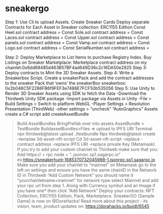# sneakergo
Step 1: Use Cli to upload Assets. Create Sneaker Cards
Deploy separate Contracts for Each Asset in Sneaker collection: ERC1155 Edition
Const Heel.sol contract address =
Const Sole.sol contract address = 
Const Laces.sol contract address =
Const Upper.sol contract address =
Const panels.sol contract address =
Const Vamp.sol contract address = 
Const Logo.sol contract address =
Const SerialNumber.sol contract address =


Step 2: Deploy Marketplace to List Items to purchase Registry Index. Buy Listings on Sneaker Marketplace: Marketplace contract address on my chainlet:0x6dd68485d463B57BF4ad649D36c2c16DA50e2925
Step 3: Deploy contracts to Mint the 3D Sneaker Assets. 
Step 4: Write a Sneakerbox Script. Create a sneakerPack and add the contract addresses to the sneaker Pack that ‘owns’ the sneakerBox sneakerbox: 0x2b046C5F2286FB6f9FEF3e7486E7FCF50b535056
Step 5: Use Unity to Render 3D Sneaker Assets using SDK to fetch the Data
-Download the Thirdweb Unity SDK package 
-Import package via Assets in Unity 
-File > Build Settings > Switch to platform WebGL
-Player Settings > Resolution Presentation (ThirdWeb)
-other settings > “uncheck” “AutoGraphics”
Assets create a C# script add createAssetBundle
>Build AssetBundles
>BringPrefab over into assets
>AssetBundle > TestBundle
>BuildassetBundles>Files => upload to IPFS URI
>Terminal npx thirdweb@latest upload ./testbundle
Npx thirdweb@latest create –templae 3d-asset-nft-script
	Cd 3d-asset-nft-script
-replace -contract address 
-replace IPFS URI
-replace private Key (Metamask)
If you try to add your custom chainlet to Thirdweb make sure that you:
Add https:// + rpc node + “..jsonrpc.sp1.sagarpc.io”
ex:https://sneakerhunt-1685370732045988-1.jsonrpc.sp1.sagarpc.io
Make sure you add your chainlet to “mainnet” on Metamask go to the left on settings and ensure you have the same chainID in the Network ID in Thirdweb “Add Custom Network” you should name it “yourchainletname+mainnet” for network type select Mainnet and add your rpc url from step 1. Along with Currency symbol and an Image if you have one* then click “Add Network”
Deploy your contracts: NFT Collection, ERC1155 Edition, Pack, Marketplace.
SneakerGO [Sample Game] is now on @DoraHacks! Read more about this project - its vision, team, product updates on: https://dorahacks.io/buidl/6545

